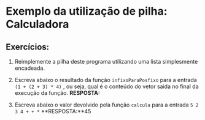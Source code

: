 # Exemplo da utilização de pilha: Calculadora 

## Exercícios:

1. Reimplemente a pilha deste programa utilizando uma lista simplesmente encadeada.

2. Escreva abaixo o resultado da função `infixoParaPosfixo` para a entrada `(1 + (2 + 3) * 4)` , ou seja, qual é o conteúdo do vetor saida no final da execução da função. **RESPOSTA:**

3. Escreva abaixo o valor devolvido pela função `calcula` para a entrada `5 2 3 4 + + *` **RESPOSTA:**45


